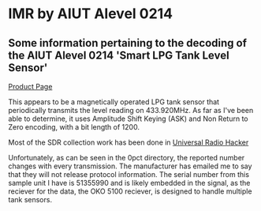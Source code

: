 # IMR by AIUT Alevel 0214

## Some information pertaining to the decoding of the AIUT Alevel 0214 'Smart LPG Tank Level Sensor'

[Product Page](http://www.smartgasmetering.com/en/products/19-alevel-214)

This appears to be a magnetically operated LPG tank sensor that periodically transmits the level reading on 433.920MHz. As far as I've been able to determine, it uses Amplitude Shift Keying (ASK) and Non Return to Zero encoding, with a bit length of 1200.

Most of the SDR collection work has been done in [Universal Radio Hacker](https://github.com/jopohl/urh)

Unfortunately, as can be seen in the 0pct directory, the reported number changes with every transmission. The manufacturer has emailed me to say that they will not release protocol information. The serial number from this sample unit I have is 51355990 and is likely embedded in the signal, as the reciever for the data, the OKO 5100 reciever, is designed to handle multiple tank sensors.

